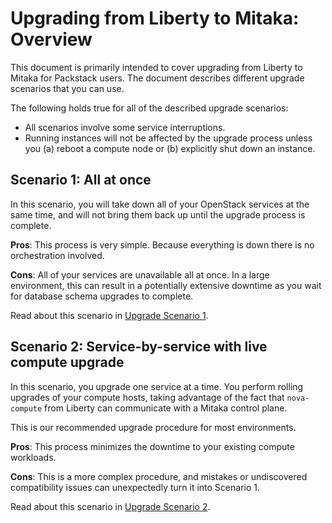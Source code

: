 # Upgrading from Liberty to Mitaka: Overview

This document is primarily intended to cover upgrading from Liberty to
Mitaka for Packstack users. The document describes different upgrade
scenarios that you can use.

The following holds true for all of the described upgrade scenarios:

- All scenarios involve some service interruptions.
- Running instances will not be affected by the upgrade process unless
  you (a) reboot a compute node or (b) explicitly shut down an
  instance.

## Scenario 1: All at once

In this scenario, you will take down all of your OpenStack
services at the same time, and will not bring them back up until the
upgrade process is complete.

**Pros**: This process is very simple. Because everything is down
there is no orchestration involved.

**Cons**: All of your services are unavailable all at once. In a large
environment, this can result in a potentially extensive downtime as
you wait for database schema upgrades to complete.

Read about this scenario in [Upgrade Scenario 1](/install/upgrading-rdo-1/).

## Scenario 2: Service-by-service with live compute upgrade

In this scenario, you upgrade one service at a time. You perform
rolling upgrades of your compute hosts, taking advantage of the fact
that `nova-compute` from Liberty can communicate with a Mitaka control
plane.

This is our recommended upgrade procedure for most environments.

**Pros**: This process minimizes the downtime to your existing
compute workloads.

**Cons**: This is a more complex procedure, and mistakes or
undiscovered compatibility issues can unexpectedly turn it into
Scenario 1.

Read about this scenario in [Upgrade Scenario 2](/install/upgrading-rdo-2/).


